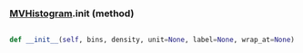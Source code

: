 ### [MVHistogram](MVHistogram.md).__init__ (method)


```py

def __init__(self, bins, density, unit=None, label=None, wrap_at=None)

```



        

